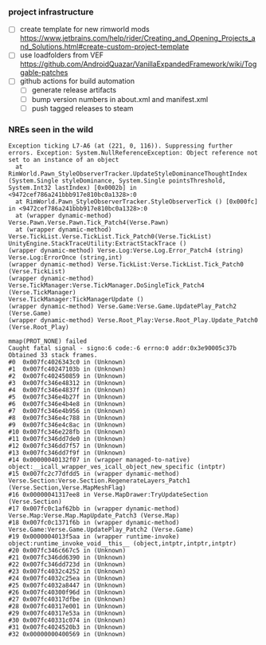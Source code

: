 
### project infrastructure

- [ ] create template for new rimworld mods https://www.jetbrains.com/help/rider/Creating_and_Opening_Projects_and_Solutions.html#create-custom-project-template
- [ ] use loadfolders from VEF https://github.com/AndroidQuazar/VanillaExpandedFramework/wiki/Toggable-patches
- [ ] github actions for build automation
  - [ ] generate release artifacts
  - [ ] bump version numbers in about.xml and manifest.xml
  - [ ] push tagged releases to steam

### NREs seen in the wild

```
Exception ticking L7-A6 (at (221, 0, 116)). Suppressing further errors. Exception: System.NullReferenceException: Object reference not set to an instance of an object
  at RimWorld.Pawn_StyleObserverTracker.UpdateStyleDominanceThoughtIndex (System.Single styleDominance, System.Single pointsThreshold, System.Int32 lastIndex) [0x0002b] in <9472cef786a241bbb917e810bc0a1328>:0
  at RimWorld.Pawn_StyleObserverTracker.StyleObserverTick () [0x000fc] in <9472cef786a241bbb917e810bc0a1328>:0
  at (wrapper dynamic-method) Verse.Pawn.Verse.Pawn.Tick_Patch4(Verse.Pawn)
  at (wrapper dynamic-method) Verse.TickList.Verse.TickList.Tick_Patch0(Verse.TickList)
UnityEngine.StackTraceUtility:ExtractStackTrace ()
(wrapper dynamic-method) Verse.Log:Verse.Log.Error_Patch4 (string)
Verse.Log:ErrorOnce (string,int)
(wrapper dynamic-method) Verse.TickList:Verse.TickList.Tick_Patch0 (Verse.TickList)
(wrapper dynamic-method) Verse.TickManager:Verse.TickManager.DoSingleTick_Patch4 (Verse.TickManager)
Verse.TickManager:TickManagerUpdate ()
(wrapper dynamic-method) Verse.Game:Verse.Game.UpdatePlay_Patch2 (Verse.Game)
(wrapper dynamic-method) Verse.Root_Play:Verse.Root_Play.Update_Patch0 (Verse.Root_Play)
```

```
mmap(PROT_NONE) failed
Caught fatal signal - signo:6 code:-6 errno:0 addr:0x3e90005c37b
Obtained 33 stack frames.
#0  0x007fc4026343c0 in (Unknown)
#1  0x007fc40247103b in (Unknown)
#2  0x007fc402450859 in (Unknown)
#3  0x007fc346e48312 in (Unknown)
#4  0x007fc346e4837f in (Unknown)
#5  0x007fc346e4b27f in (Unknown)
#6  0x007fc346e4b4e8 in (Unknown)
#7  0x007fc346e4b956 in (Unknown)
#8  0x007fc346e4c788 in (Unknown)
#9  0x007fc346e4c8ac in (Unknown)
#10 0x007fc346e228fb in (Unknown)
#11 0x007fc346dd7de0 in (Unknown)
#12 0x007fc346dd7f57 in (Unknown)
#13 0x007fc346dd7f9f in (Unknown)
#14 0x00000040132f07 in (wrapper managed-to-native) object:__icall_wrapper_ves_icall_object_new_specific (intptr)
#15 0x007fc2c77dfdd5 in (wrapper dynamic-method) Verse.Section:Verse.Section.RegenerateLayers_Patch1 (Verse.Section,Verse.MapMeshFlag)
#16 0x00000041317ee8 in Verse.MapDrawer:TryUpdateSection (Verse.Section)
#17 0x007fc0c1af62bb in (wrapper dynamic-method) Verse.Map:Verse.Map.MapUpdate_Patch3 (Verse.Map)
#18 0x007fc0c1371f6b in (wrapper dynamic-method) Verse.Game:Verse.Game.UpdatePlay_Patch2 (Verse.Game)
#19 0x0000004013f5aa in (wrapper runtime-invoke) object:runtime_invoke_void__this__ (object,intptr,intptr,intptr)
#20 0x007fc346c667c5 in (Unknown)
#21 0x007fc346dd6390 in (Unknown)
#22 0x007fc346dd723d in (Unknown)
#23 0x007fc4032c4252 in (Unknown)
#24 0x007fc4032c25ea in (Unknown)
#25 0x007fc4032a8447 in (Unknown)
#26 0x007fc40300f96d in (Unknown)
#27 0x007fc40317dfbe in (Unknown)
#28 0x007fc40317e001 in (Unknown)
#29 0x007fc40317e53a in (Unknown)
#30 0x007fc40331c074 in (Unknown)
#31 0x007fc4024520b3 in (Unknown)
#32 0x00000000400569 in (Unknown)
```